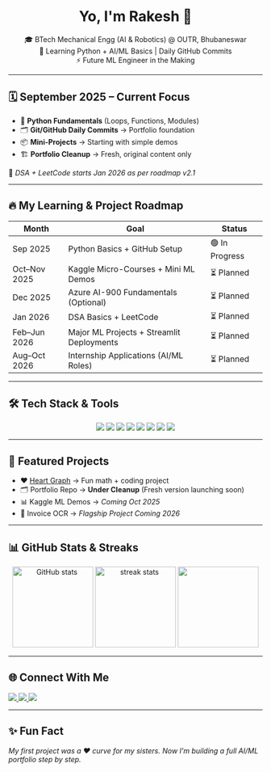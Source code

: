 <!-- Profile Header -->
<h1 align="center">Yo, I'm Rakesh 👋</h1>
<p align="center">
  🎓 BTech Mechanical Engg (AI & Robotics) @ OUTR, Bhubaneswar <br>
  🐍 Learning Python + AI/ML Basics | Daily GitHub Commits <br>
  ⚡ Future ML Engineer in the Making
</p>

---

## 🗓️ September 2025 – Current Focus
- 🚀 **Python Fundamentals** (Loops, Functions, Modules)  
- 🗂️ **Git/GitHub Daily Commits** → Portfolio foundation  
- 📦 **Mini-Projects** → Starting with simple demos  
- 🏗️ **Portfolio Cleanup** → Fresh, original content only  

📌 *DSA + LeetCode starts Jan 2026 as per roadmap v2.1*  

---

## 🔥 My Learning & Project Roadmap
| Month | Goal | Status |
|-------|------|--------|
| Sep 2025 | Python Basics + GitHub Setup | 🟢 In Progress |
| Oct–Nov 2025 | Kaggle Micro-Courses + Mini ML Demos | ⏳ Planned |
| Dec 2025 | Azure AI-900 Fundamentals (Optional) | ⏳ Planned |
| Jan 2026 | DSA Basics + LeetCode | ⏳ Planned |
| Feb–Jun 2026 | Major ML Projects + Streamlit Deployments | ⏳ Planned |
| Aug–Oct 2026 | Internship Applications (AI/ML Roles) | ⏳ Planned |

---

## 🛠️ Tech Stack & Tools  
<p align="center">
  <img src="https://img.shields.io/badge/Python-3776AB?style=for-the-badge&logo=python&logoColor=white"/>
  <img src="https://img.shields.io/badge/Jupyter-F37626?style=for-the-badge&logo=jupyter&logoColor=white"/>
  <img src="https://img.shields.io/badge/Git-F05032?style=for-the-badge&logo=git&logoColor=white"/>
  <img src="https://img.shields.io/badge/GitHub-181717?style=for-the-badge&logo=github&logoColor=white"/>
  <img src="https://img.shields.io/badge/Kaggle-20BEFF?style=for-the-badge&logo=kaggle&logoColor=white"/>
  <img src="https://img.shields.io/badge/LeetCode-FFA116?style=for-the-badge&logo=leetcode&logoColor=white"/>
  <img src="https://img.shields.io/badge/HTML5-E34F26?style=for-the-badge&logo=html5&logoColor=white"/>
  <img src="https://img.shields.io/badge/CSS3-1572B6?style=for-the-badge&logo=css3&logoColor=white"/>
</p>

---

## 📂 Featured Projects  
- ❤️ [Heart Graph](https://github.com/Rakeshlenka943/heart-graph) → Fun math + coding project  
- 🗂️ Portfolio Repo → **Under Cleanup** (Fresh version launching soon)  
- 📊 Kaggle ML Demos → *Coming Oct 2025*  
- 🧾 Invoice OCR → *Flagship Project Coming 2026*  

---

## 📊 GitHub Stats & Streaks  
<p align="center">
  <img src="https://github-readme-stats.vercel.app/api?username=Rakeshlenka943&show_icons=true&theme=radical" alt="GitHub stats" height="160"/>
  <img src="https://github-readme-streak-stats.herokuapp.com/?user=Rakeshlenka943&theme=radical" alt="streak stats" height="160"/>
  <img src="https://github-readme-stats.vercel.app/api/top-langs/?username=Rakeshlenka943&layout=compact&theme=radical" height="160"/>
</p>

---

## 🌐 Connect With Me
<p>
  <a href="https://github.com/Rakeshlenka943">
    <img src="https://img.shields.io/badge/GitHub-181717?style=for-the-badge&logo=github&logoColor=white"/>
  </a>
  <a href="https://www.kaggle.com/rakeshlenka941">
    <img src="https://img.shields.io/badge/Kaggle-20BEFF?style=for-the-badge&logo=kaggle&logoColor=white"/>
  </a>
  <a href="https://leetcode.com/u/DlAcpQX1q8/">
    <img src="https://img.shields.io/badge/LeetCode-FFA116?style=for-the-badge&logo=leetcode&logoColor=white"/>
  </a>
</p>

---

## ✨ Fun Fact
*My first project was a ❤️ curve for my sisters. Now I’m building a full AI/ML portfolio step by step.*  

